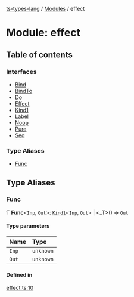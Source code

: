 [ts-types-lang](../README.md) / [Modules](../modules.md) / effect

# Module: effect

## Table of contents

### Interfaces

- [Bind](../interfaces/effect.Bind.md)
- [BindTo](../interfaces/effect.BindTo.md)
- [Do](../interfaces/effect.Do.md)
- [Effect](../interfaces/effect.Effect.md)
- [Kind1](../interfaces/effect.Kind1.md)
- [Label](../interfaces/effect.Label.md)
- [Noop](../interfaces/effect.Noop.md)
- [Pure](../interfaces/effect.Pure.md)
- [Seq](../interfaces/effect.Seq.md)

### Type Aliases

- [Func](effect.md#func)

## Type Aliases

### Func

Ƭ **Func**<`Inp`, `Out`\>: [`Kind1`](../interfaces/effect.Kind1.md)<`Inp`, `Out`\> \| <_T\>() => `Out`

#### Type parameters

| Name | Type |
| :------ | :------ |
| `Inp` | `unknown` |
| `Out` | `unknown` |

#### Defined in

[effect.ts:10](https://github.com/phenax/ts-types-runtime-environment/blob/6c7b4f3/stdlib/effect.ts#L10)
